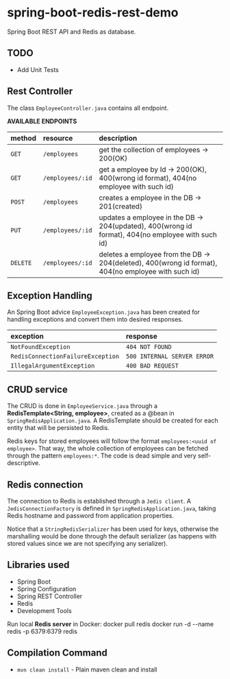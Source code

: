 # spring-boot-redis-rest-demo

Spring Boot REST API and Redis as database.

## TODO
 - Add Unit Tests

## Rest Controller
The class `EmployeeController.java` contains all endpoint.

**AVAILABLE ENDPOINTS**

| method            | resource          | description                                                                                   |
|:------------------|:------------------|:----------------------------------------------------------------------------------------------|
| `GET`			| `/employees`		| get the collection of employees -> 200(OK)														|
| `GET`			| `/employees/:id`	| get a employee by Id -> 200(OK), 400(wrong id format), 404(no employee with such id)					|
| `POST`			| `/employees`		| creates a employee in the DB -> 201(created)														|
| `PUT`			| `/employees/:id`	| updates a employee in the DB -> 204(updated), 400(wrong id format), 404(no employee with such id)		|
| `DELETE`		| `/employees/:id`	| deletes a employee from the DB -> 204(deleted), 400(wrong id format), 404(no employee with such id)	|

## Exception Handling
An Spring Boot advice `EmployeeException.java` has been created for handling exceptions and convert them into desired responses.

| exception										| response     				   			|
|:----------------------------------------------|:--------------------------------------|
| `NotFoundException`						| `404 NOT FOUND`					|
| `RedisConnectionFailureException`	| `500 INTERNAL SERVER ERROR`	|
| `IllegalArgumentException`				| `400 BAD REQUEST`					|

## CRUD service
The CRUD is done in `EmployeeService.java` through a **RedisTemplate<String, employee>**, created as a @bean in `SpringRedisApplication.java`. A RedisTemplate should be created for each entity that will be persisted to Redis.

Redis keys for stored employees will follow the format `employees:<uuid of employee>`. That way, the whole collection of employees can be fetched through the pattern `employees:*`.  The code is dead simple and very self-descriptive.

## Redis connection
The connection to Redis is established through a `Jedis client`. A `JedisConnectionFactory` is defined in `SpringRedisApplication.java`, taking Redis hostname and password from application properties.

Notice that a `StringRedisSerializer` has been used for keys, otherwise the marshalling would be done through the default serializer (as happens with stored values since we are not specifying any serializer).

## Libraries used
- Spring Boot
- Spring Configuration
- Spring REST Controller
- Redis
- Development Tools

Run local **Redis server** in Docker:
	docker pull redis
	docker run -d --name redis -p 6379:6379 redis
	
## Compilation Command
- `mvn clean install` - Plain maven clean and install
